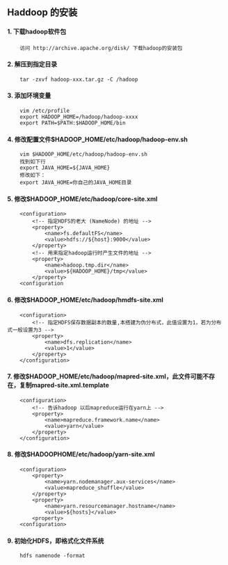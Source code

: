 ## Haddoop 的安装

#### 1. 下载hadoop软件包
```
	访问 http://archive.apache.org/disk/ 下载hadoop的安装包
```

#### 2. 解压到指定目录
```
	tar -zxvf hadoop-xxx.tar.gz -C /hadoop
```

#### 3. 添加环境变量
```
	vim /etc/profile
	export HADOOP_HOME=/hadoop/hadoop-xxxx
	export PATH=$PATH:$HADOOP_HOME/bin
```
#### 4. 修改配置文件$HADOOP_HOME/etc/hadoop/hadoop-env.sh
```
	vim $HADOOP_HOME/etc/hadoop/hadoop-env.sh
	找到如下行
	export JAVA_HOME=${JAVA_HOME}
	修改如下：
	export JAVA_HOME=你自己的JAVA_HOME目录
```
#### 5. 修改$HADOOP_HOME/etc/hadoop/core-site.xml
```
	<configuration>
		<!-- 指定HDFS的老大 (NameNode) 的地址 -->
		<property>
			<name>fs.defaultFS</name>
			<value>hdfs://${host}:9000</value>
		</property>
		<!-- 用来指定hadoop运行时产生文件的地址 -->
		<property>
			<name>hadoop.tmp.dir</name>
			<value>${HADOOP_HOME}/tmp</value>
		</property>
	<configuration
```
#### 6. 修改$HADOOP_HOME/etc/hadoop/hmdfs-site.xml
```
    <configuration>
		<!-- 指定HDFS保存数据副本的数量,本搭建为伪分布式，此值设置为1，若为分布式一般设置为3 -->
		<property>
			<name>dfs.replication</name>
			<value>1</value>
		</property>
	</configuration>
```
#### 7. 修改$HADOOP_HOME/etc/hadoop/mapred-site.xml，此文件可能不存在，复制mapred-site.xml.template
```
	<configuration>
		<!-- 告诉hadoop 以后mapreduce运行在yarn上 -->
		<property>
			<name>mapreduce.framework.name</name>
			<value>yarn</value>
		</property>
	</configuration>
```
#### 8. 修改$HADOOPHOME/etc/hadoop/yarn-site.xml
```
	<configuration>
		<property>
			<name>yarn.nodemanager.aux-services</name>
			<value>mapreduce_shuffle</value>
		</property>
		<property>
			<name>yarn.resourcemanager.hostname</name>
			<value>${hosts}</value>
		<property>
	<configuration>
```
#### 9. 初始化HDFS，即格式化文件系统
```
	hdfs namenode -format
```


